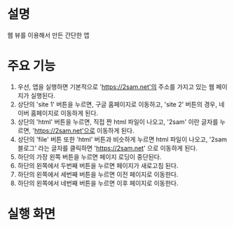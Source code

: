 # 설명
웹 뷰를 이용해서 만든 간단한 앱

# 주요 기능
1. 우선, 앱을 실행하면 기본적으로 'https://2sam.net'의 주소를 가지고 있는 웹 페이지가 실행된다.
2. 상단의 'site 1' 버튼을 누르면, 구글 홈페이지로 이동하고, 'site 2' 버튼의 경우, 네이버 홈페이지로 이동하게 된다.
3. 상단의 'html' 버튼을 누르면, 직접 짠 html 파일이 나오고, '2sam' 이란 글자를 누르면, 'https://2sam.net'으로 이동하게 된다.
4. 상단의 'file' 버튼 또한 'html' 버튼과 비슷하게 누르면 html 파일이 나오고, '2sam 블로그' 라는 글자를 클릭하면 'https://2sam.net' 으로 이동하게 된다.
5. 하단의 가장 왼쪽 버튼을 누르면 페이지 로딩이 중단된다.
6. 하단의 왼쪽에서 두번째 버튼을 누르면 페이지가 새로고침 된다.
7. 하단의 왼쪽에서 세번째 버튼을 누르면 이전 페이지로 이동한다.
8. 하단의 왼쪽에서 네번째 버튼을 누르면 이후 페이지로 이동한다.

# 실행 화면
